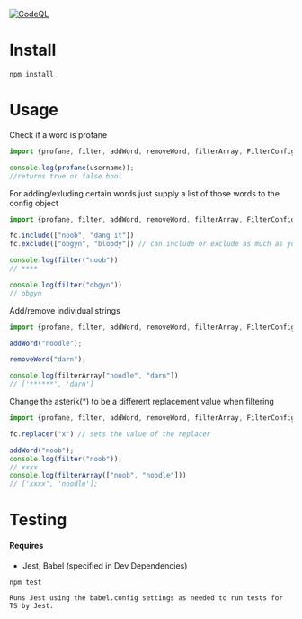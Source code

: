 [![CodeQL](https://github.com/elsowiny/badwordsfilter/actions/workflows/codeql-analysis.yml/badge.svg)](https://github.com/elsowiny/badwordsfilter/actions/workflows/codeql-analysis.yml)

Install
=======

    npm install 

Usage
=====

Check if a word is profane

```typescript
import {profane, filter, addWord, removeWord, filterArray, FilterConfig as fc} from "@elsowiny/badwordsfilter";

console.log(profane(username));
//returns true or false bool

```

For adding/exluding certain words just supply a list of those words to the config object

```typescript
import {profane, filter, addWord, removeWord, filterArray, FilterConfig as fc} from "@elsowiny/badwordsfilter";

fc.include(["noob", "dang it"])
fc.exclude(["obgyn", "bloody"]) // can include or exclude as much as you want

console.log(filter("noob"))
// ****

console.log(filter("obgyn"))
// obgyn
```
Add/remove individual strings
```typescript
import {profane, filter, addWord, removeWord, filterArray, FilterConfig as fc} from "@elsowiny/badwordsfilter";

addWord("noodle");

removeWord("darn");

console.log(filterArray["noodle", "darn"])
// ['******', 'darn']
```

Change the asterik(*) to be a different replacement value when filtering
```typescript
import {profane, filter, addWord, removeWord, filterArray, FilterConfig as fc} from "@elsowiny/badwordsfilter";

fc.replacer("x") // sets the value of the replacer

addWord("noob");
console.log(filter("noob"));
// xxxx
console.log(filterArray(["noob", "noodle"]))
// ['xxxx', 'noodle'];
```

Testing
=======

#### Requires
- Jest, Babel (specified in Dev Dependencies)


```
npm test

Runs Jest using the babel.config settings as needed to run tests for TS by Jest.
```



